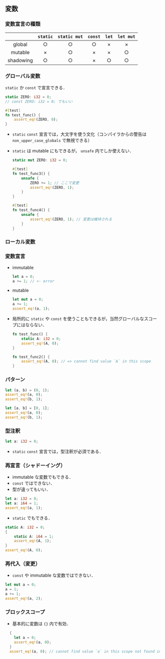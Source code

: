 ## 変数

### 変数宣言の種類

|         | `static` | `static mut` | `const` | `let` | `let mut` |
|:-------:|:--------:|:------------:|:-------:|:-----:|:---------:|
| global  |    ○    |      ○      |   ○    |  ×   |    ×     |
| mutable |    ×    |      ○      |   ×    |  ×   |    ○     |
|shadowing|    ○    |      ○      |   ×    |  ○   |    ○     |

### グローバル変数

`static` か `const` で宣言できる．

```rust
static ZERO: i32 = 0;
// const ZERO: i32 = 0; でもいい

#[test]
fn test_func() {
    assert_eq!(ZERO, 0);
}
```

- `static` `const` 宣言では，大文字を使う文化（コンパイラからの警告は `non_upper_case_globals` で無視できる）
- `static` は mutable にもできるが， `unsafe` 内でしか使えない．

  ```rust
  static mut ZERO: i32 = 0;

  #[test]
  fn test_func3() {
      unsafe {
          ZERO += 1; // ここで変更
          assert_eq!(ZERO, 1);
      }
  }

  #[test]
  fn test_func4() {
      unsafe {
          assert_eq!(ZERO, 1); // 変更は維持される
      }
  }
  ```

### ローカル変数

### 変数宣言

- immutable

  ```rust
  let a = 0;
  a += 1; // <- error
  ```

- mutable

  ```rust
  let mut a = 0;
  a += 1;
  assert_eq!(a, 1);
  ```

- 局所的に `static` や `const` を使うこともできるが，当然グローバルなスコープにはならない．

  ```rust
  fn test_func() {
      static A: i32 = 0;
      assert_eq!(A, 0);
  }

  fn test_func2() {
      assert_eq!(A, 0); // => cannot find value `A` in this scope
  }
  ```

### パターン

```rust
let (a, b) = (0, 1);
assert_eq!(a, 0);
assert_eq!(b, 1);

let [a, b] = [0, 1];
assert_eq!(a, 0);
assert_eq!(b, 1);
```

### 型注釈

```rust
let a: i32 = 0;
```

- `static` `const` 宣言では，型注釈が必須である．

### 再宣言（シャドーイング）

- immutable な変数でもできる．
- `const` ではできない．
- 型が違ってもいい．

```rust
let a: i32 = 0;
let a: i64 = 1;
assert_eq!(a, 1);
```

- `static` でもできる．

```rust
static A: i32 = 0;
{
    static A: i64 = 1;
    assert_eq!(A, 1);
}
assert_eq!(A, 0);
```

### 再代入（変更）

- `const` や immutable な変数ではできない．

```rust
let mut a = 0;
a = 1;
a += 1;
assert_eq!(a, 2);
```

### ブロックスコープ

- 基本的に変数は `{}` 内で有効．

```rust
  {
    let a = 0;
    assert_eq!(a, 0);
  }
  assert_eq!(a, 0); // cannot find value `a` in this scope not found in this scope
```